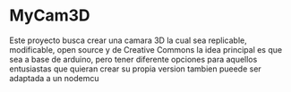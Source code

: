 # MyCam3D
Este proyecto busca crear una camara 3D la cual sea replicable, modificable, open source y de Creative Commons 
la idea principal es que sea a base de arduino, pero tener diferente opciones para aquellos entusiastas que quieran crear su propia version 
tambien pueede ser adaptada a un nodemcu 